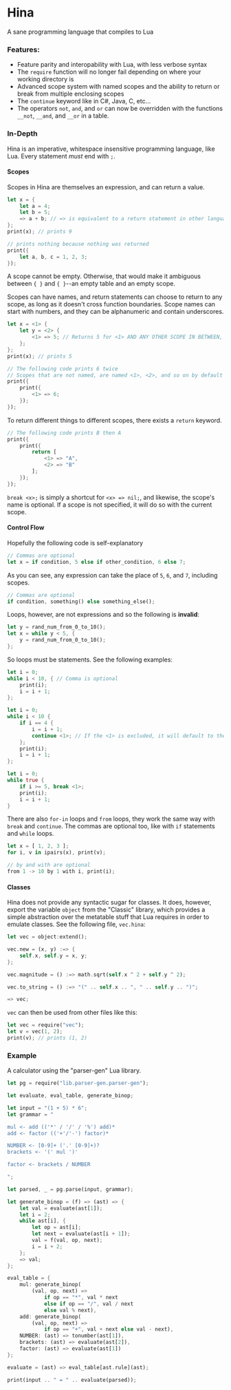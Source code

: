 # Hina
A sane programming language that compiles to Lua

### Features:
- Feature parity and interopability with Lua, with less verbose syntax
- The `require` function will no longer fail depending on where your working directory is
- Advanced scope system with named scopes and the ability to return or break from multiple enclosing scopes
- The `continue` keyword like in C#, Java, C, etc...
- The operators `not`, `and`, and `or` can now be overridden with the functions `__not`, `__and`, and `__or` in a table.

### In-Depth
Hina is an imperative, whitespace insensitive programming language, like Lua. Every statement *must* end with `;`.

#### Scopes
Scopes in Hina are themselves an expression, and can return a value.
```rust
let x = {
    let a = 4;
    let b = 5;
    => a + b; // => is equivalent to a return statement in other languages
};
print(x); // prints 9

// prints nothing because nothing was returned
print({
    let a, b, c = 1, 2, 3;
});
```
A scope cannot be empty. Otherwise, that would make it ambiguous between `{ }` and `{ }`--an empty table and an empty scope.

Scopes can have names, and return statements can choose to return to any scope, as long as it doesn't cross function boundaries. Scope names can start with numbers, and they can be alphanumeric and contain underscores.
```rust
let x = <1> {
    let y = <2> {
        <1> => 5; // Returns 5 for <1> AND ANY OTHER SCOPE IN BETWEEN, INCLUDING <2>
    };
};
print(x); // prints 5

// The following code prints 6 twice
// Scopes that are not named, are named <1>, <2>, and so on by default
print({
    print({
        <1> => 6;
    });
});
```

To return different things to different scopes, there exists a `return` keyword.
```rust
// The following code prints B then A
print({
    print({
        return [
            <1> => "A",
            <2> => "B"
        ];
    });
});
```

`break <x>;` is simply a shortcut for `<x> => nil;`, and likewise, the scope's name is optional. If a scope is not specified, it will do so with the current scope.

#### Control Flow
Hopefully the following code is self-explanatory
```rust
// Commas are optional
let x = if condition, 5 else if other_condition, 6 else 7;
```
As you can see, any expression can take the place of `5`, `6`, and `7`, including scopes.
```rust
// Commas are optional
if condition, something() else something_else();
```

Loops, however, are not expressions and so the following is **invalid**:
```rust
let y = rand_num_from_0_to_10();
let x = while y < 5, {
    y = rand_num_from_0_to_10();
};
```
So loops must be statements. See the following examples:
```rust
let i = 0;
while i < 10, { // Comma is optional
    print(i);
    i = i + 1;
};

let i = 0;
while i < 10 {
    if i == 4 {
        i = i + 1;
        continue <1>; // If the <1> is excluded, it will default to the closest loop
    };
    print(i);
    i = i + 1;
};

let i = 0;
while true {
    if i >= 5, break <1>;
    print(i);
    i = i + 1;
}
```
There are also `for-in` loops and `from` loops, they work the same way with `break` and `continue`. The commas are optional too, like with `if` statements and `while` loops.
```rust
let x = [ 1, 2, 3 ];
for i, v in ipairs(x), print(v);

// by and with are optional
from 1 -> 10 by 1 with i, print(i);
```

#### Classes
Hina does not provide any syntactic sugar for classes. It does, however, export the variable `object` from the "Classic" library, which provides a simple abstraction over the metatable stuff that Lua requires in order to emulate classes. See the following file, `vec.hina`:
```rust
let vec = object:extend();

vec.new = (x, y) :=> {
    self.x, self.y = x, y;
};

vec.magnitude = () :=> math.sqrt(self.x ^ 2 + self.y ^ 2);

vec.to_string = () :=> "(" .. self.x .. ", " .. self.y .. ")";

=> vec;
```
`vec` can then be used from other files like this:
```rust
let vec = require("vec");
let v = vec(1, 2);
print(v); // prints (1, 2)
```

### Example 
A calculator using the "parser-gen" Lua library.
```rust
let pg = require("lib.parser-gen.parser-gen");

let evaluate, eval_table, generate_binop;

let input = "(1 + 5) * 6";
let grammar = "

mul <- add (('*' / '/' / '%') add)*
add <- factor (('+'/'-') factor)*

NUMBER <- [0-9]+ ('.' [0-9]+)?
brackets <- '(' mul ')'

factor <- brackets / NUMBER

";

let parsed, _ = pg.parse(input, grammar);

let generate_binop = (f) => (ast) => {
    let val = evaluate(ast[1]);
    let i = 2;
    while ast[i], {
        let op = ast[i];
        let next = evaluate(ast[i + 1]);
        val = f(val, op, next);
        i = i + 2;
    };
    => val;
};

eval_table = {
    mul: generate_binop(
        (val, op, next) => 
            if op == "*", val * next 
            else if op == "/", val / next
            else val % next),
    add: generate_binop(
        (val, op, next) => 
            if op == "+", val + next else val - next),
    NUMBER: (ast) => tonumber(ast[1]),
    brackets: (ast) => evaluate(ast[2]),
    factor: (ast) => evaluate(ast[1])
};

evaluate = (ast) => eval_table[ast.rule](ast);

print(input .. " = " .. evaluate(parsed));
```
